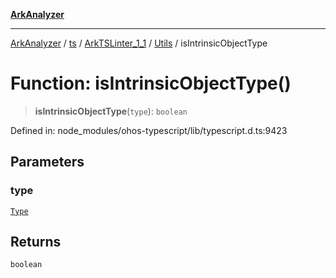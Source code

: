 [**ArkAnalyzer**](../../../../../../../../README.md)

***

[ArkAnalyzer](../../../../../../../../globals.md) / [ts](../../../../../README.md) / [ArkTSLinter\_1\_1](../../../README.md) / [Utils](../README.md) / isIntrinsicObjectType

# Function: isIntrinsicObjectType()

> **isIntrinsicObjectType**(`type`): `boolean`

Defined in: node\_modules/ohos-typescript/lib/typescript.d.ts:9423

## Parameters

### type

[`Type`](../../../../../interfaces/Type.md)

## Returns

`boolean`
